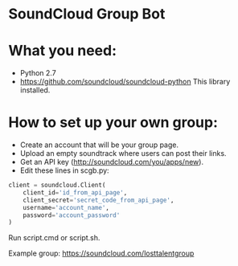 # SoundCloud Group Bot

# What you need:
- Python 2.7
- https://github.com/soundcloud/soundcloud-python This library installed.

# How to set up your own group:

- Create an account that will be your group page.
- Upload an empty soundtrack where users can post their links.
- Get an API key (http://soundcloud.com/you/apps/new).
- Edit these lines in scgb.py:

```Python
client = soundcloud.Client(
    client_id='id_from_api_page',
    client_secret='secret_code_from_api_page',
    username='account_name',
    password='account_password'
)
```

Run script.cmd or script.sh. 

Example group: https://soundcloud.com/losttalentgroup

